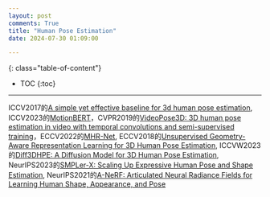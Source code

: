 ```yaml
---
layout: post
comments: True
title: "Human Pose Estimation"
date: 2024-07-30 01:09:00

---
```


<!--more-->

{: class="table-of-content"}
* TOC
{:toc}

---

ICCV2017的[A simple yet effective baseline for 3d human pose estimation](https://github.com/una-dinosauria/3d-pose-baseline), ICCV2023的[MotionBERT](https://github.com/mosamdabhi/MotionBERT)，CVPR2019的[VideoPose3D: 3D human pose estimation in video with temporal convolutions and semi-supervised training](https://github.com/facebookresearch/VideoPose3D/tree/main)，ECCV2022的[MHR-Net](https://github.com/haitianzeng/MHR-Net?tab=readme-ov-file), ECCV2018的[Unsupervised Geometry-Aware Representation Learning for 3D Human Pose Estimation](https://github.com/hrhodin/UnsupervisedGeometryAwareRepresentationLearning?tab=readme-ov-file), ICCVW2023的[Diff3DHPE: A Diffusion Model for 3D Human Pose Estimation](https://github.com/csiro-icvg/Diff3DHPE), NeurIPS2023的[SMPLer-X: Scaling Up Expressive Human Pose and Shape Estimation](http://caizhongang.com/projects/SMPLer-X/), NeurIPS2021的[A-NeRF: Articulated Neural Radiance Fields for Learning Human Shape, Appearance, and Pose](https://lemonatsu.github.io/anerf/)
